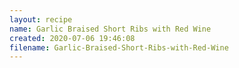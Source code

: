 ```yaml
---
layout: recipe
name: Garlic Braised Short Ribs with Red Wine
created: 2020-07-06 19:46:08
filename: Garlic-Braised-Short-Ribs-with-Red-Wine
---
```

